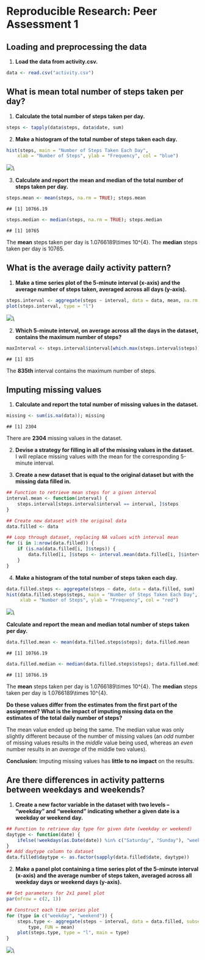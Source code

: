 # Reproducible Research: Peer Assessment 1


## Loading and preprocessing the data
1. **Load the data from activity.csv.**

```r
data <- read.csv("activity.csv")
```


## What is mean total number of steps taken per day?
1. **Calculate the total number of steps taken per day.**

```r
steps <- tapply(data$steps, data$date, sum)
```

2. **Make a histogram of the total number of steps taken each day.**

```r
hist(steps, main = "Number of Steps Taken Each Day", 
    xlab = "Number of Steps", ylab = "Frequency", col = "blue")
```

![](PA1_template_files/figure-html/histogram-1.png)\

3. **Calculate and report the mean and median of the total number of steps taken per day.**

```r
steps.mean <- mean(steps, na.rm = TRUE); steps.mean
```

```
## [1] 10766.19
```

```r
steps.median <- median(steps, na.rm = TRUE); steps.median
```

```
## [1] 10765
```

The **mean** steps taken per day is 1.0766189\times 10^{4}. The **median** steps taken per day is 10765.


## What is the average daily activity pattern?
1. **Make a time series plot of the 5-minute interval (x-axis) and the average number of steps taken, averaged across all days (y-axis).**

```r
steps.interval <- aggregate(steps ~ interval, data = data, mean, na.rm = TRUE)
plot(steps.interval, type = "l")
```

![](PA1_template_files/figure-html/timeseries-1.png)\

2. **Which 5-minute interval, on average across all the days in the dataset, contains the maximum number of steps?**

```r
maxInterval <- steps.interval$interval[which.max(steps.interval$steps)]; maxInterval
```

```
## [1] 835
```

The **835th** interval contains the maximum number of steps.

## Imputing missing values
1. **Calculate and report the total number of missing values in the dataset.**

```r
missing <- sum(is.na(data)); missing
```

```
## [1] 2304
```
There are **2304** missing values in the dataset.

2. **Devise a strategy for filling in all of the missing values in the dataset.**  
I will replace missing values with the mean for the corresponding 5-minute interval.

3. **Create a new dataset that is equal to the original dataset but with the missing data filled in.**

```r
## Function to retrieve mean steps for a given interval
interval.mean <- function(interval) {
    steps.interval[steps.interval$interval == interval, ]$steps
}

## Create new dataset with the original data
data.filled <- data

## Loop through dataset, replacing NA values with interval mean
for (i in 1:nrow(data.filled)) {
    if (is.na(data.filled[i, ]$steps)) {
        data.filled[i, ]$steps <- interval.mean(data.filled[i, ]$interval)
    }
}
```

4. **Make a histogram of the total number of steps taken each day.**

```r
data.filled.steps <- aggregate(steps ~ date, data = data.filled, sum)
hist(data.filled.steps$steps, main = "Number of Steps Taken Each Day",
     xlab = "Number of Steps", ylab = "Frequency", col = "red")
```

![](PA1_template_files/figure-html/datafilledhist-1.png)\

**Calculate and report the mean and median total number of steps taken per day.**

```r
data.filled.mean <- mean(data.filled.steps$steps); data.filled.mean
```

```
## [1] 10766.19
```

```r
data.filled.median <- median(data.filled.steps$steps); data.filled.median
```

```
## [1] 10766.19
```
The **mean** steps taken per day is 1.0766189\times 10^{4}. The **median** steps taken per day is 1.0766189\times 10^{4}.  
  
**Do these values differ from the estimates from the first part of the assignment? What is the impact of imputing missing data on the estimates of the total daily number of steps?**  
  
The mean value ended up being the same. The median value was only slightly different because of the number of missing values (an *odd* number of missing values results in the *middle* value being used, whereas an *even* number results in an *average* of the middle two values).  
  
**Conclusion:** Imputing missing values has **little to no impact** on the results.

## Are there differences in activity patterns between weekdays and weekends?
1. **Create a new factor variable in the dataset with two levels – “weekday” and “weekend” indicating whether a given date is a weekday or weekend day.**

```r
## Function to retrieve day type for given date (weekday or weekend)
daytype <- function(date) {
    ifelse(!weekdays(as.Date(date)) %in% c("Saturday", "Sunday"), "weekday", "weekend")
}
## Add daytype column to dataset
data.filled$daytype <- as.factor(sapply(data.filled$date, daytype))
```

2. **Make a panel plot containing a time series plot of the 5-minute interval (x-axis) and the average number of steps taken, averaged across all weekday days or weekend days (y-axis).**

```r
## Set parameters for 2x1 panel plot
par(mfrow = c(2, 1))

## Construct each time series plot
for (type in c("weekday", "weekend")) {
    steps.type <- aggregate(steps ~ interval, data = data.filled, subset = data.filled$daytype == 
        type, FUN = mean)
    plot(steps.type, type = "l", main = type)
}
```

![](PA1_template_files/figure-html/panelplot-1.png)\

